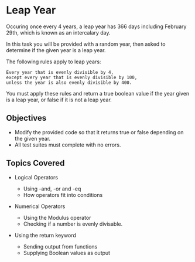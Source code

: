 # Leap Year

Occuring once every 4 years, a leap year has 366 days including February 29th, which is known as an intercalary day.

In this task you will be provided with a random year, then asked to determine if the given year is a leap year. 

The following rules apply to leap years: 

    Every year that is evenly divisible by 4,
    except every year that is evenly divisible by 100,
    unless the year is also evenly divisible by 400.

You must apply these rules and return a true boolean value if the year given is a leap year, or false if it is not a leap year.

## Objectives
* Modify the provided code so that it returns true or false depending on the given year.
* All test suites must complete with no errors.

## Topics Covered
* Logical Operators
    * Using -and, -or and -eq
    * How operators fit into conditions

* Numerical Operators
    * Using the Modulus operator
    * Checking if a number is evenly divisable.

* Using the return keyword
    * Sending output from functions
    * Supplying Boolean values as output